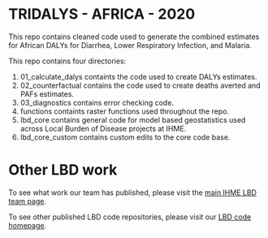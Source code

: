 # TRIDALYS - AFRICA - 2020

This repo contains cleaned code used to generate the combined estimates for African DALYs for Diarrhea, Lower Respiratory Infection, and Malaria.

This repo contains four directories:

1) 01_calculate_dalys containts the code used to create DALYs estimates.
2) 02_counterfactual contains the code used to create deaths averted and PAFs estimates.
3) 03_diagnostics contains error checking code.
4) functions containts raster functions used throughout the repo.
5) lbd_core contains general code for model based geostatistics used across Local Burden of Disease projects at IHME.
6) lbd_core_custom contains custom edits to the core code base.

# Other LBD work

To see what work our team has published, please visit the [main IHME LBD team page](http://www.healthdata.org/lbd).

To see other published LBD code repositories, please visit our [LBD code homepage](https://github.com/ihmeuw/lbd).
